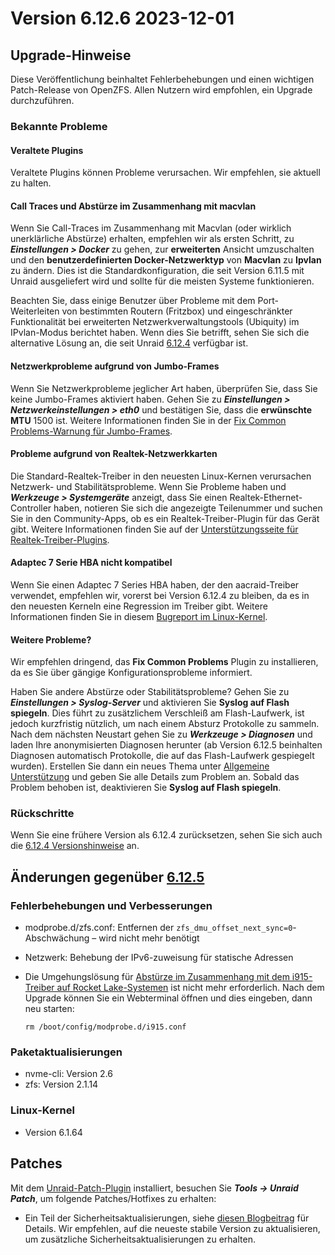 # Version 6.12.6 2023-12-01

## Upgrade-Hinweise

Diese Veröffentlichung beinhaltet Fehlerbehebungen und einen wichtigen Patch-Release von OpenZFS. Allen Nutzern wird empfohlen, ein Upgrade durchzuführen.

### Bekannte Probleme

#### Veraltete Plugins

Veraltete Plugins können Probleme verursachen. Wir empfehlen, sie aktuell zu halten.

#### Call Traces und Abstürze im Zusammenhang mit macvlan

Wenn Sie Call-Traces im Zusammenhang mit Macvlan (oder wirklich unerklärliche Abstürze) erhalten, empfehlen wir als ersten Schritt, zu _**Einstellungen > Docker**_ zu gehen, zur **erweiterten** Ansicht umzuschalten und den **benutzerdefinierten Docker-Netzwerktyp** von **Macvlan** zu **Ipvlan** zu ändern. Dies ist die Standardkonfiguration, die seit Version 6.11.5 mit Unraid ausgeliefert wird und sollte für die meisten Systeme funktionieren.

Beachten Sie, dass einige Benutzer über Probleme mit dem Port-Weiterleiten von bestimmten Routern (Fritzbox) und eingeschränkter Funktionalität bei erweiterten Netzwerkverwaltungstools (Ubiquity) im IPvlan-Modus berichtet haben. Wenn dies Sie betrifft, sehen Sie sich die alternative Lösung an, die seit Unraid [6.12.4](6.12.4.md#fix-for-macvlan-call-traces) verfügbar ist.

#### Netzwerkprobleme aufgrund von Jumbo-Frames

Wenn Sie Netzwerkprobleme jeglicher Art haben, überprüfen Sie, dass Sie keine Jumbo-Frames aktiviert haben. Gehen Sie zu _**Einstellungen > Netzwerkeinstellungen > eth0**_ und bestätigen Sie, dass die **erwünschte MTU** 1500 ist. Weitere Informationen finden Sie in der [Fix Common Problems-Warnung für Jumbo-Frames](https://forums.unraid.net/topic/120220-fix-common-problems-more-information/page/2/#comment-1167702).

#### Probleme aufgrund von Realtek-Netzwerkkarten

Die Standard-Realtek-Treiber in den neuesten Linux-Kernen verursachen Netzwerk- und Stabilitätsprobleme. Wenn Sie Probleme haben und _**Werkzeuge > Systemgeräte**_ anzeigt, dass Sie einen Realtek-Ethernet-Controller haben, notieren Sie sich die angezeigte Teilenummer und suchen Sie in den Community-Apps, ob es ein Realtek-Treiber-Plugin für das Gerät gibt. Weitere Informationen finden Sie auf der [Unterstützungsseite für Realtek-Treiber-Plugins](https://forums.unraid.net/topic/141349-plugin-realtek-r8125-r8168-und-r81526-treiber/).

#### Adaptec 7 Serie HBA nicht kompatibel

Wenn Sie einen Adaptec 7 Series HBA haben, der den aacraid-Treiber verwendet, empfehlen wir, vorerst bei Version 6.12.4 zu bleiben, da es in den neuesten Kerneln eine Regression im Treiber gibt. Weitere Informationen finden Sie in diesem [Bugreport im Linux-Kernel](https://bugzilla.kernel.org/show_bug.cgi?id=217599).

#### Weitere Probleme?

Wir empfehlen dringend, das **Fix Common Problems** Plugin zu installieren, da es Sie über gängige Konfigurationsprobleme informiert.

Haben Sie andere Abstürze oder Stabilitätsprobleme? Gehen Sie zu _**Einstellungen > Syslog-Server**_ und aktivieren Sie **Syslog auf Flash spiegeln**. Dies führt zu zusätzlichem Verschleiß am Flash-Laufwerk, ist jedoch kurzfristig nützlich, um nach einem Absturz Protokolle zu sammeln. Nach dem nächsten Neustart gehen Sie zu _**Werkzeuge > Diagnosen**_ und laden Ihre anonymisierten Diagnosen herunter (ab Version 6.12.5 beinhalten Diagnosen automatisch Protokolle, die auf das Flash-Laufwerk gespiegelt wurden). Erstellen Sie dann ein neues Thema unter [Allgemeine Unterstützung](https://forums.unraid.net/forum/55-general-support/) und geben Sie alle Details zum Problem an. Sobald das Problem behoben ist, deaktivieren Sie **Syslog auf Flash spiegeln**.

### Rückschritte

Wenn Sie eine frühere Version als 6.12.4 zurücksetzen, sehen Sie sich auch die [6.12.4 Versionshinweise](6.12.4.md#rolling-back) an.

## Änderungen gegenüber [6.12.5](6.12.5.md)

### Fehlerbehebungen und Verbesserungen

- modprobe.d/zfs.conf: Entfernen der `zfs_dmu_offset_next_sync=0`-Abschwächung – wird nicht mehr benötigt
- Netzwerk: Behebung der IPv6-zuweisung für statische Adressen
- Die Umgehungslösung für [Abstürze im Zusammenhang mit dem i915-Treiber auf Rocket Lake-Systemen](6.12.0.md#crashes-related-to-i915-driver) ist nicht mehr erforderlich.  Nach dem Upgrade können Sie ein Webterminal öffnen und dies eingeben, dann neu starten:

  `rm /boot/config/modprobe.d/i915.conf`

### Paketaktualisierungen

- nvme-cli: Version 2.6
- zfs: Version 2.1.14

### Linux-Kernel

- Version 6.1.64

## Patches

Mit dem [Unraid-Patch-Plugin](https://forums.unraid.net/topic/185560-unraid-patch-plugin/) installiert, besuchen Sie _**Tools → Unraid Patch**_, um folgende Patches/Hotfixes zu erhalten:

- Ein Teil der Sicherheitsaktualisierungen, siehe [diesen Blogbeitrag](https://unraid.net/blog/cvd) für Details. Wir empfehlen, auf die neueste stabile Version zu aktualisieren, um zusätzliche Sicherheitsaktualisierungen zu erhalten.
